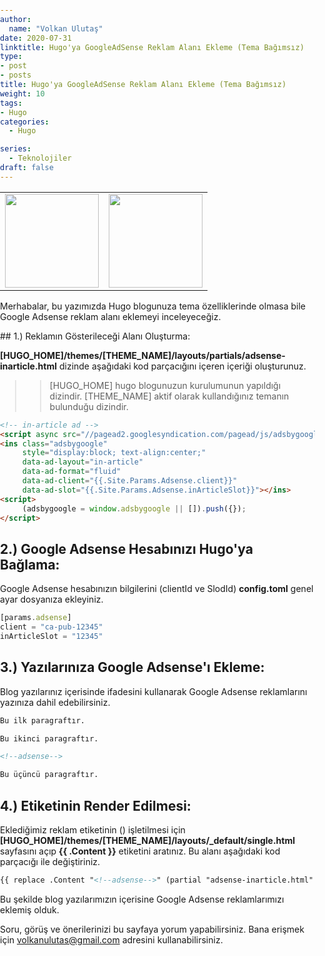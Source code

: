 ```yaml
---
author:
  name: "Volkan Ulutaş"
date: 2020-07-31
linktitle: Hugo'ya GoogleAdSense Reklam Alanı Ekleme (Tema Bağımsız)
type:
- post
- posts
title: Hugo'ya GoogleAdSense Reklam Alanı Ekleme (Tema Bağımsız)
weight: 10
tags:
- Hugo
categories:
  - Hugo

series:
  - Teknolojiler
draft: false
---
```


<style>
body {
    margin: 0px;
    padding: 0px;
}
table {
    margin-right: auto;
    margin-left: auto;
}
.image {

}
.caption p {
    margin-top: 0px;
}

</style>

<table>
  <tr>
    <td class="image"><img height="150" width= ="100" src="/images/hugo-adsense/hugo.jpg" </td>
    <td class="image"><img height="150" width= ="100" src="/images/hugo-adsense/adsense.jpg" </td>
  </tr>
</table>



Merhabalar, bu yazımızda Hugo blogunuza tema özelliklerinde olmasa bile Google Adsense reklam alanı eklemeyi inceleyeceğiz.

## 1.) Reklamın Gösterileceği Alanı Oluşturma:


**[HUGO_HOME]/themes/[THEME_NAME]/layouts/partials/adsense-inarticle.html**
dizinde aşağıdaki kod parçacığını içeren içeriği oluşturunuz.

>> [HUGO_HOME] hugo blogunuzun kurulumunun yapıldığı dizindir.
>> [THEME_NAME] aktif olarak kullandığınız temanın bulunduğu dizindir.

```html
<!-- in-article ad -->
<script async src="//pagead2.googlesyndication.com/pagead/js/adsbygoogle.js"></script>
<ins class="adsbygoogle"
     style="display:block; text-align:center;"
     data-ad-layout="in-article"
     data-ad-format="fluid"
     data-ad-client="{{.Site.Params.Adsense.client}}"
     data-ad-slot="{{.Site.Params.Adsense.inArticleSlot}}"></ins>
<script>
     (adsbygoogle = window.adsbygoogle || []).push({});
</script>
```

## 2.) Google Adsense Hesabınızı Hugo'ya Bağlama:

Google Adsense hesabınızın bilgilerini (clientId ve SlodId) **config.toml** genel ayar dosyanıza ekleyiniz.

```js
[params.adsense]
client = "ca-pub-12345"
inArticleSlot = "12345"
```

## 3.) Yazılarınıza Google Adsense'ı Ekleme:

Blog yazılarınız içerisinde **<!--adsense-->** ifadesini kullanarak Google Adsense reklamlarını yazınıza dahil edebilirsiniz.

```md
Bu ilk paragraftır.

Bu ikinci paragraftır.

<!--adsense-->

Bu üçüncü paragraftır.
```

## 4.) <!--adsense--> Etiketinin Render Edilmesi:

Eklediğimiz reklam etiketinin (<!--adsense-->) işletilmesi için **[HUGO_HOME]/themes/[THEME_NAME]/layouts/_default/single.html** sayfasını açıp **{{ .Content }}** etiketini aratınız. Bu alanı aşağıdaki kod parçacığı ile değiştiriniz.


```md
{{ replace .Content "<!--adsense-->" (partial "adsense-inarticle.html" .) | safeHTML }}
```

Bu şekilde blog yazılarımızın içerisine Google Adsense reklamlarımızı eklemiş olduk.


Soru, görüş ve önerilerinizi bu sayfaya yorum yapabilirsiniz. Bana erişmek için volkanulutas@gmail.com adresini kullanabilirsiniz.
